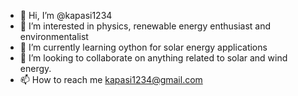 - 👋 Hi, I’m @kapasi1234
- 👀 I’m interested in physics, renewable energy enthusiast and environmentalist
- 🌱 I’m currently learning oython for solar energy applications
- 💞️ I’m looking to collaborate on anything related to solar and wind energy.
- 📫 How to reach me kapasi1234@gmail.com

<!---
kapasi1234/kapasi1234 is a ✨ special ✨ repository because its `README.md` (this file) appears on your GitHub profile.
You can click the Preview link to take a look at your changes.
--->
